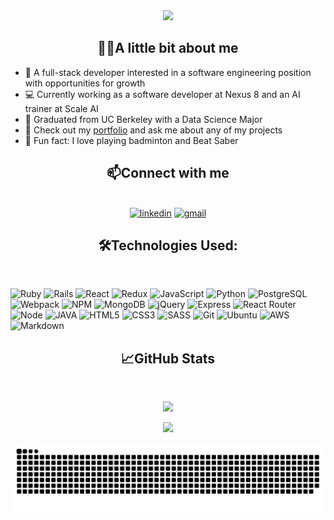 <div align="center"><img src="https://readme-typing-svg.herokuapp.com?font=Caveat&size=27&pause=1000&color=0FB6F7&center=true&vCenter=true&width=435&lines=%F0%9F%91%8BHello!+My+name+is+Dilang+Lin.;%F0%9F%92%BBI'm+a+full-stack+developer."></div>
<h2 align="center">
👨‍💻A little bit about me
 </h2> 

- 👀 A full-stack developer interested in a software engineering position with opportunities for growth
- 💻 Currently working as a software developer at Nexus 8 and an AI trainer at Scale AI
- 🏫 Graduated from UC Berkeley with a Data Science Major
- 💬 Check out my [portfolio](https://ldldylan.github.io/Portfolio/) and ask me about any of my projects
- 🏸 Fun fact: I love playing badminton and Beat Saber

<h2 align="center">
📫Connect with me
 </h2>
<br>
<div align="center" >
<a href = "https://www.linkedin.com/in/dilanglin/"><img alt="linkedin" src="https://img.shields.io/badge/linkedin-%230077B5.svg?style=for-the-badge&logo=linkedin&logoColor=white"/></a>
<a href="mailto: dilang@berkeley.edu"><img alt="gmail" src="https://img.shields.io/badge/Gmail-D14836?style=for-the-badge&logo=gmail&logoColor=white" /></a>
</div>

<h2 align="center">
🛠️Technologies Used:
 </h2>

<br/>

![Ruby](https://img.shields.io/badge/ruby-%23CC342D.svg?style=for-the-badge&logo=ruby&logoColor=white)
![Rails](https://img.shields.io/badge/rails-%23CC0000.svg?style=for-the-badge&logo=ruby-on-rails&logoColor=white)
![React](https://img.shields.io/badge/react-%2320232a.svg?style=for-the-badge&logo=react&logoColor=%2361DAFB)
![Redux](https://img.shields.io/badge/redux-%23593d88.svg?style=for-the-badge&logo=redux&logoColor=white)
![JavaScript](https://img.shields.io/badge/JavaScript-F7DF1E?style=for-the-badge&logo=javascript&logoColor=black)
![Python](https://img.shields.io/badge/Python-3776AB?style=for-the-badge&logo=python&logoColor=white)
![PostgreSQL](https://img.shields.io/badge/PostgreSQL-316192?style=for-the-badge&logo=postgresql&logoColor=white)
![Webpack](https://img.shields.io/badge/webpack-%238DD6F9.svg?style=for-the-badge&logo=webpack&logoColor=black)
![NPM](https://img.shields.io/badge/NPM-%23000000.svg?style=for-the-badge&logo=npm&logoColor=white)
![MongoDB](https://img.shields.io/badge/MongoDB-4EA94B?style=for-the-badge&logo=mongodb&logoColor=white)
![jQuery](https://img.shields.io/badge/jQuery-0769AD?style=for-the-badge&logo=jquery&logoColor=white)
![Express](https://img.shields.io/badge/Express.js-404D59?style=for-the-badge)
![React Router](https://img.shields.io/badge/React_Router-CA4245?style=for-the-badge&logo=react-router&logoColor=white)
![Node](https://img.shields.io/badge/Node.js-43853D?style=for-the-badge&logo=node.js&logoColor=white)
![JAVA](https://img.shields.io/badge/Java-ED8B00?style=for-the-badge&logo=openjdk&logoColor=white)
![HTML5](https://img.shields.io/badge/html5-%23E34F26.svg?style=for-the-badge&logo=html5&logoColor=white)
![CSS3](https://img.shields.io/badge/css3-%231572B6.svg?style=for-the-badge&logo=css3&logoColor=white)
![SASS](https://img.shields.io/badge/SASS-hotpink.svg?style=for-the-badge&logo=SASS&logoColor=white)
![Git](https://img.shields.io/badge/GIT-E44C30?style=for-the-badge&logo=git&logoColor=white)
![Ubuntu](https://img.shields.io/badge/Ubuntu-E95420?style=for-the-badge&logo=ubuntu&logoColor=white)
![AWS](https://img.shields.io/badge/AWS-%23FF9900.svg?style=for-the-badge&logo=amazon-aws&logoColor=white)
![Markdown](https://img.shields.io/badge/Markdown-000000?style=for-the-badge&logo=markdown&logoColor=white)
<!-- ![Ruby on Rails](https://img.shields.io/badge/Ruby_on_Rails-CC0000?style=for-the-badge&logo=ruby-on-rails&logoColor=white) -->
<!-- ![Itch](https://img.shields.io/badge/Itch.io-FA5C5C?style=for-the-badge&logo=itchdotio&logoColor=white) -->

<h2 align="center">
📈GitHub Stats
 </h2>
 <br/>
<div align="center">
    <p align="center"><img src="https://streak-stats.demolab.com?user=ldldylan&theme=tokyonight"></p>
    <!-- <p align="center"><img src="https://github-readme-stats.vercel.app/api?username=ldldylan&theme=tokyonight&count_private=true&include_all_commits=true&show_icons=true"></p> -->
    <p align="center"><img src="https://github-readme-stats.vercel.app/api/top-langs/?username=ldldylan&layout=compact&theme=tokyonight"></p>
</div>

 ![Snake animation](https://github.com/ldldylan/ldldylan/blob/output/github-contribution-grid-snake-dark.svg)



